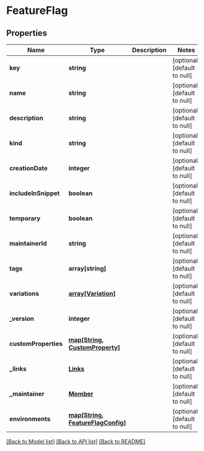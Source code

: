 # FeatureFlag

## Properties
Name | Type | Description | Notes
------------ | ------------- | ------------- | -------------
**key** | **string** |  | [optional] [default to null]
**name** | **string** |  | [optional] [default to null]
**description** | **string** |  | [optional] [default to null]
**kind** | **string** |  | [optional] [default to null]
**creationDate** | **integer** |  | [optional] [default to null]
**includeInSnippet** | **boolean** |  | [optional] [default to null]
**temporary** | **boolean** |  | [optional] [default to null]
**maintainerId** | **string** |  | [optional] [default to null]
**tags** | **array[string]** |  | [optional] [default to null]
**variations** | [**array[Variation]**](Variation.md) |  | [optional] [default to null]
**_version** | **integer** |  | [optional] [default to null]
**customProperties** | [**map[String, CustomProperty]**](CustomProperty.md) |  | [optional] [default to null]
**_links** | [**Links**](Links.md) |  | [optional] [default to null]
**_maintainer** | [**Member**](Member.md) |  | [optional] [default to null]
**environments** | [**map[String, FeatureFlagConfig]**](FeatureFlagConfig.md) |  | [optional] [default to null]

[[Back to Model list]](../README.md#documentation-for-models) [[Back to API list]](../README.md#documentation-for-api-endpoints) [[Back to README]](../README.md)



